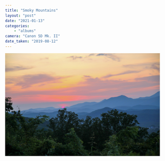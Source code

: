 ```yaml
---
title: "Smoky Mountains"
layout: "post" 
date: "2021-01-13"
categories: 
    - "albums"
camera: "Canon 5D Mk. II"
date_taken: "2019-08-12"
---
```


![smokymtns](/images/smokymtns.jpg)